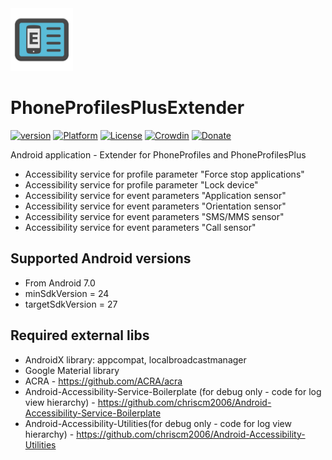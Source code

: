 <img src="/art/ic_launcher-web.png" width="100" height="100">  

PhoneProfilesPlusExtender
=========================

[![version](https://img.shields.io/badge/version-6.1.1-blue)](https://github.com/henrichg/PhoneProfilesPlusExtender/releases/tag/6.1.1)
[![Platform](https://img.shields.io/badge/platform-android-green.svg)](http://developer.android.com/index.html)
[![License](https://img.shields.io/hexpm/l/plug.svg)](https://github.com/henrichg/PhoneProfilesPlus/blob/master/LICENSE)
[![Crowdin](https://badges.crowdin.net/phoneprofilesplus/localized.svg)](https://crowdin.com/project/phoneprofilesplus)
[![Donate](https://img.shields.io/badge/Donate-PayPal-green.svg)](https://www.paypal.com/cgi-bin/webscr?cmd=_donations&business=AF5QK49DMAL2U&currency_code=EUR)

Android application - Extender for PhoneProfiles and PhoneProfilesPlus
- Accessibility service for profile parameter "Force stop applications"
- Accessibility service for profile parameter "Lock device"
- Accessibility service for event parameters "Application sensor"
- Accessibility service for event parameters "Orientation sensor"
- Accessibility service for event parameters "SMS/MMS sensor"
- Accessibility service for event parameters "Call sensor"

Supported Android versions
----------------------

- From Android 7.0
- minSdkVersion = 24
- targetSdkVersion = 27

Required external libs
----------------------

- AndroidX library: appcompat, localbroadcastmanager
- Google Material library
- ACRA - https://github.com/ACRA/acra
- Android-Accessibility-Service-Boilerplate (for debug only - code for log view hierarchy) - https://github.com/chriscm2006/Android-Accessibility-Service-Boilerplate
- Android-Accessibility-Utilities(for debug only - code for log view hierarchy) - https://github.com/chriscm2006/Android-Accessibility-Utilities

